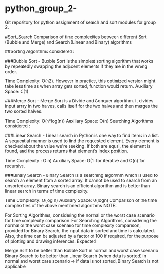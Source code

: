 # python_group_2-
Git repository for python assignment of search and sort modules for group 2.

#Sort_Search
Comparison of time complexities between different Sort (Bubble and Merge) and Search (Linear and Binary) algorithms

##Sorting Algorithms considered :

###Bubble Sort - Bubble Sort is the simplest sorting algorithm that works by repeatedly swapping the adjacent elements if they are in the wrong order.

Time Complexity: O(n2). However in practice, this optimized version might take less time as when array gets sorted, function would return.
Auxiliary Space: O(1)

###Merge Sort - Merge Sort is a Divide and Conquer algorithm. It divides input array in two halves, calls itself for the two halves and then merges the two sorted halves.

Time Complexity: O(n*log(n))
Auxiliary Space: O(n)
Searching Algorithms considered :

###Linear Search - Linear search in Python is one way to find items in a list. A sequential manner is used to find the requested element. Every element is checked about the value we're seeking. If both are equal, the element is found, and the process returns that element's index position.

Time Complexity : O(n)
Auxiliary Space: O(1) for iterative and O(n) for recursive.

###Binary Search - Binary Search is a searching algorithm which is used to search an element from a sorted array. It cannot be used to search from an unsorted array. Binary search is an efficient algorithm and is better than linear search in terms of time complexity.

Time Complexity: O(log n)
Auxiliary Space: O(logn)
Comparison of the time complexities of the above mentioned algorithms
NOTE:

For Sorting Algorithms, considering the normal or the worst case scenario for time complexity comparison.
For Searching Algorithms, considering the normal or the worst case scenario for time complexity comparison, provided for Binary Search, the input data in sorted and time is calculated.
Also, the time can be adjusted by a factor of 100 if required, for the purpose of plotting and drawing inferences.
Expected

Merge Sort to be better than Bubble Sort in normal and worst case scenario
Binary Search to be better than Linear Search (when data is sorted) in normal and worst case scenario -> if data is not sorted, Binary Search is not applicable

